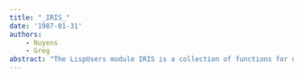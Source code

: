 ```yaml
---
title: "_IRIS_"
date: '1987-01-31'
authors: 
    - Nuyens
    - Greg
abstract: "The LispUsers module IRIS is a collection of functions for using an IRIS (Integrated Raster Imaging System) with Interlisp-D. The IRIS is a sophisticated 3-d color graphics workstation produced by Silicon Graphics Incorporated. Much of its imaging system is implemented in special purpose VLSI, making it a very powerful graphics engine."
---
```


